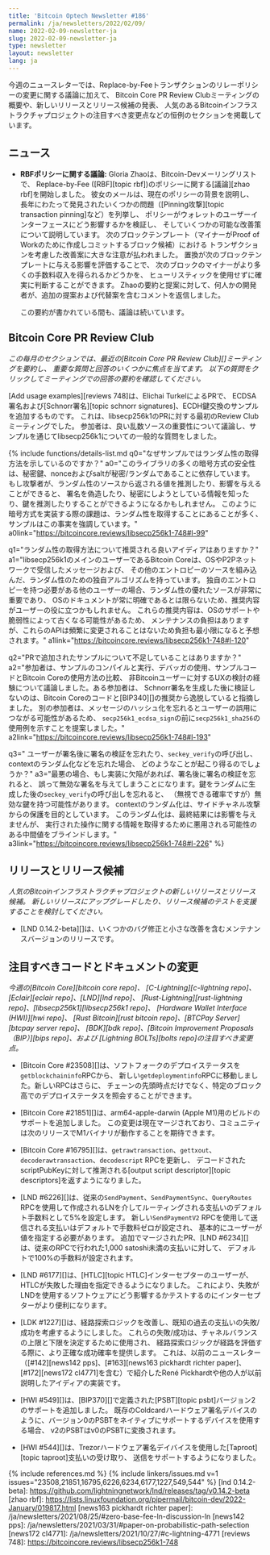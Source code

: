 ```yaml
---
title: 'Bitcoin Optech Newsletter #186'
permalink: /ja/newsletters/2022/02/09/
name: 2022-02-09-newsletter-ja
slug: 2022-02-09-newsletter-ja
type: newsletter
layout: newsletter
lang: ja
---
```

今週のニュースレターでは、Replace-by-Feeトランザクションのリレーポリシーの変更に関する議論に加えて、
Bitcoin Core PR Review Clubミーティングの概要や、新しいリリースとリリース候補の発表、
人気のあるBitcoinインフラストラクチャプロジェクトの注目すべき変更点などの恒例のセクションを掲載しています。

## ニュース

- **RBFポリシーに関する議論:** Gloria Zhaoは、Bitcoin-Devメーリングリストで、
  Replace-by-Fee ([RBF][topic rbf])のポリシーに関する[議論][zhao rbf]を開始しました。
  彼女のメールは、現在のポリシーの背景を説明し、
  長年にわたって発見されたいくつかの問題（[Pinning攻撃][topic transaction pinning]など）を列挙し、
  ポリシーがウォレットのユーザーインターフェースにどう影響するかを検証し、
  そしていくつかの可能な改善策について説明しています。
  次のブロックテンプレート（マイナーがProof of Workのために作成しコミットするブロック候補）における
  トランザクションを考慮した改善案に大きな注意が払われました。
  置換が次のブロックテンプレートに与える影響を評価することで、
  次のブロックのマイナーがより多くの手数料収入を得られるかどうかを、
  ヒューリスティックを使用せずに確実に判断することができます。
  Zhaoの要約と提案に対して、何人かの開発者が、追加の提案および代替案を含むコメントを返信しました。

    この要約が書かれている間も、議論は続いています。

## Bitcoin Core PR Review Club

*この毎月のセクションでは、最近の[Bitcoin Core PR Review Club][]ミーティングを要約し、
重要な質問と回答のいくつかに焦点を当てます。
以下の質問をクリックしてミーティングでの回答の要約を確認してください。*


[Add usage examples][reviews 748]は、Elichai TurkelによるPRで、
ECDSA署名および[Schnorr署名][topic schnorr signatures]、ECDH鍵交換のサンプルを追加するものです。
これは、libsecp256k1のPRに対する最初のReview Clubミーティングでした。
参加者は、良い乱数ソースの重要性について議論し、サンプルを通じてlibsecp256k1についての一般的な質問をしました。

{% include functions/details-list.md
  q0="<!--why-do-the-examples-show-how-to-obtain-randomness-->なぜサンプルではランダム性の取得方法を示しているのですか？"
  a0="このライブラリの多くの暗号方式の安全性は、秘密鍵、nonceおよびsaltが秘密/ランダムであることに依存しています。
もし攻撃者が、ランダム性のソースから返される値を推測したり、影響を与えることができると、
署名を偽造したり、秘密にしようとしている情報を知ったり、鍵を推測したりすることができるようになるかもしれません。
このように暗号方式を実装する際の課題は、ランダム性を取得することにあることが多く、サンプルはこの事実を強調しています。"
  a0link="https://bitcoincore.reviews/libsecp256k1-748#l-99"

  q1="<!--is-it-a-good-idea-to-make-recommendations-for-how-to-obtain-randomness-->ランダム性の取得方法について推奨される良いアイディアはありますか？"
  a1="libsecp256k1のメインのユーザーであるBitcoin Coreは、OSやP2Pネットワークで受信したメッセージおよび、
その他のエントロピーのソースを組み込んだ、ランダム性のための独自アルゴリズムを持っています。
独自のエントロピーを持つ必要がある他のユーザーの場合、ランダム性の優れたソースが非常に重要であり、
OSのドキュメントが常に明確であるとは限らないため、推奨内容がユーザーの役に立つかもしれません。
これらの推奨内容は、OSのサポートや脆弱性によって古くなる可能性があるため、
メンテナンスの負担はありますが、これらのAPIは頻繁に変更されることはないため負担も最小限になると予想されます。"
  a1link="https://bitcoincore.reviews/libsecp256k1-748#l-120"

  q2="<!--can-you-follow-the-examples-added-in-the-pr-is-anything-missing-from-them-->PRで追加されたサンプルについて不足していることはありますか？"
  a2="参加者は、サンプルのコンパイルと実行、デバッガの使用、サンプルコードとBitcoin Coreの使用方法の比較、
非Bitcoinユーザーに対するUXの検討の経験について議論しました。ある参加者は、
Schnorr署名を生成した後に検証しないのは、Bitcoin Coreのコードと[BIP340][]の推奨から逸脱していると指摘しました。
別の参加者は、メッセージのハッシュ化を忘れるとユーザーの誤用につながる可能性があるため、
`secp256k1_ecdsa_sign`の前に`secp256k1_sha256`の使用例を示すことを提案しました。"
  a2link="https://bitcoincore.reviews/libsecp256k1-748#l-193"

  q3="<!--what-can-happen-if-a-user-forgets-to-do-something-like-verify-the-signature-after-signing-call-seckey-verify-or-randomize-the-context-->
ユーザーが署名後に署名の検証を忘れたり、`seckey_verify`の呼び出し、contextのランダム化などを忘れた場合、
どのようなことが起こり得るのでしょうか？"
  a3="最悪の場合、もし実装に欠陥があれば、署名後に署名の検証を忘れると、
誤って無効な署名を与えてしまうことになります。鍵をランダムに生成した後の`seckey_verify`の呼び出しを忘れると、
（無視できる確率ですが）無効な鍵を持つ可能性があります。
contextのランダム化は、サイドチャネル攻撃からの保護を目的としています。
このランダム化は、最終結果には影響を与えませんが、
実行された操作に関する情報を取得するために悪用される可能性のある中間値をブラインドします。"
  a3link="https://bitcoincore.reviews/libsecp256k1-748#l-226"
%}

## リリースとリリース候補

*人気のBitcoinインフラストラクチャプロジェクトの新しいリリースとリリース候補。
新しいリリースにアップグレードしたり、リリース候補のテストを支援することを検討してください。*

- [LND 0.14.2-beta][]は、いくつかのバグ修正と小さな改善を含むメンテナンスバージョンのリリースです。

## 注目すべきコードとドキュメントの変更

*今週の[Bitcoin Core][bitcoin core repo]、
[C-Lightning][c-lightning repo]、[Eclair][eclair repo]、[LND][lnd repo]、
[Rust-Lightning][rust-lightning repo]、[libsecp256k1][libsecp256k1 repo]、
[Hardware Wallet Interface (HWI)][hwi repo]、
[Rust Bitcoin][rust bitcoin repo]、[BTCPay Server][btcpay server repo]、
[BDK][bdk repo]、[Bitcoin Improvement Proposals（BIP）][bips repo]、および
[Lightning BOLTs][bolts repo]の注目すべき変更点。*

- [Bitcoin Core #23508][]は、ソフトフォークのデプロイステータスを`getblockchaininfo`RPCから、
  新しい`getdeploymentinfo`RPCに移動しました。新しいRPCはさらに、
  チェーンの先頭時点だけでなく、特定のブロック高でのデプロイステータスを照会することができます。

- [Bitcoin Core #21851][]は、arm64-apple-darwin (Apple M1)用のビルドのサポートを追加しました。
  この変更は現在マージされており、コミュニティは次のリリースでM1バイナリが動作することを期待できます。

- [Bitcoin Core #16795][]は、`getrawtransaction`、`gettxout`、`decoderawtransaction`、`decodescript` RPCを更新し、
  デコードされたscriptPubKeyに対して推測される[output script descriptor][topic descriptors]を返すようになりました。

- [LND #6226][]は、従来の`SendPayment`、`SendPaymentSync`、`QueryRoutes`
  RPCを使用して作成されるLNを介してルーティングされる支払いのデフォルト手数料として5%を設定します。
  新しい`SendPaymentV2` RPCを使用して送信される支払いはデフォルトで手数料ゼロが設定され、
  基本的にユーザーが値を指定する必要があります。
  追加でマージされたPR、[LND #6234][]は、従来のRPCで行われた1,000 satoshi未満の支払いに対して、
  デフォルトで100%の手数料が設定されます。

- [LND #6177][]は、[HTLC][topic HTLC]インターセプターのユーザーが、HTLCが失敗した理由を指定できるようになりました。
  これにより、失敗がLNDを使用するソフトウェアにどう影響するかテストするのにインターセプターがより便利になります。

- [LDK #1227][]は、経路探索ロジックを改善し、既知の過去の支払いの失敗/成功を考慮するようにしました。
  これらの失敗/成功は、チャネルバランスの上限と下限を決定するために使用され、
  経路探索ロジックが経路を評価する際に、より正確な成功確率を提供します。
  これは、以前のニュースレター（[#142][news142 pps]、[#163][news163 pickhardt richter paper]、
  [#172][news172 cl4771]を含む）で紹介したRené Pickhardtや他の人が以前説明したアイディアの実装です。

- [HWI #549][]は、[BIP370][]で定義された[PSBT][topic psbt]バージョン2のサポートを追加しました。
  既存のColdcardハードウェア署名デバイスのように、バージョン0のPSBTをネイティブにサポートするデバイスを使用する場合、
  v2のPSBTはv0のPSBTに変換されます。

- [HWI #544][]は、Trezorハードウェア署名デイバイスを使用した[Taproot][topic taproot]支払いの受け取り、
  送信をサポートするようになりました。

{% include references.md %}
{% include linkers/issues.md v=1 issues="23508,21851,16795,6226,6234,6177,1227,549,544" %}
[lnd 0.14.2-beta]: https://github.com/lightningnetwork/lnd/releases/tag/v0.14.2-beta
[zhao rbf]: https://lists.linuxfoundation.org/pipermail/bitcoin-dev/2022-January/019817.html
[news163 pickhardt richter paper]: /ja/newsletters/2021/08/25/#zero-base-fee-ln-discussion-ln
[news142 pps]: /ja/newsletters/2021/03/31/#paper-on-probabilistic-path-selection
[news172 cl4771]: /ja/newsletters/2021/10/27/#c-lightning-4771
[reviews 748]: https://bitcoincore.reviews/libsecp256k1-748

